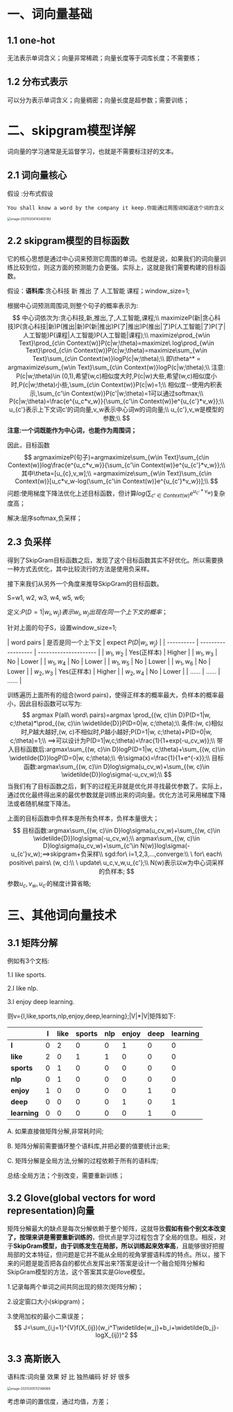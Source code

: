 # 一、词向量基础

## 1.1 one-hot

无法表示单词含义；向量非常稀疏；向量长度等于词库长度；不需要练；

## 1.2 分布式表示

可以分为表示单词含义；向量稠密；向量长度是超参数；需要训练；

# 二、skipgram模型详解

词向量的学习通常是无监督学习，也就是不需要标注好的文本。

## 2.1 词向量核心

假设 :分布式假设

```shell
You shall know a word by the company it keep.你能通过周围词知道这个词的含义
```

<img src="/Users/zenmen/Projects/courses_ml_notebook/images/image-20210304143400182.png" alt="image-20210304143400182" style="zoom:50%;" />

## 2.2 skipgram模型的目标函数

它的核心思想是通过中心词来预测它周围的单词。也就是说，如果我们的词向量训练比较到位，则这方面的预测能力会更强。实际上，这就是我们需要构建的目标函数。

假设：**语料库**:贪心科技 新 推出 了 人工智能 课程；window_size=1;

根据中心词预测周围词,则整个句子的概率表示为:
$$
中心词依次为:贪心科技,新,推出,了,人工智能,课程;\\
maximizeP(新|贪心科技)P(贪心科技|新)P(推出|新)P(新|推出)P(了|推出)P(推出|了)P(人工智能|了)P(了|人工智能)P(课程|人工智能)P(人工智能|课程);\\
maximize\prod_{w\in Text}\prod_{c\in Context(w)}P(c|w;\theta)=maximize\ log\prod_{w\in Text}\prod_{c\in Context(w)}P(c|w;\theta)=maximize\sum_{w\in Text}\sum_{c\in Context(w)}logP(c|w;\theta);\\
即\theta^* = argmaximize\sum_{w\in Text}\sum_{c\in Context(w)}logP(c|w;\theta);\\
注意: P(c|w;\theta)\in (0,1),希望(w,c)相似度大时,P(c|w)大些,希望(w,c)相似度小时,P(c|w;\theta)小些,\sum_{c\in Context(w)}P(c|w)=1;\\
相似度--使用内积表示,\sum_{c'\in Context(w)}P(c'|w;\theta)=1可以通过softmax;\\
P(c|w;\theta)=\frac{e^{u_c*v_w}}{\sum_{c'\in Context(w)}e^{u_{c'}*v_w}};\\
u_{c'}表示上下文词c'的词向量,v_w表示中心词w的词向量;\\
u_{c'},v_w是模型的参数;\\
$$
**注意:一个词既能作为中心词，也能作为周围词；**

因此，目标函数
$$
argmaximizeP(句子)=argmaximize\sum_{w\in Text}\sum_{c\in Context(w)}log\frac{e^{u_c*v_w}}{\sum_{c'\in Context(w)}e^{u_{c'}*v_w}};\\
其中\theta=[u_{c},v_w];\\
=argmaximize\sum_{w\in Text}\sum_{c\in Context(w)}[u_c*v_w-log(\sum_{c'\in Context(w)}e^{u_{c'}*v_w})];\\
$$
问题:使用梯度下降法优化上述目标函数，但计算$log(\sum_{c'\in Context(w)}e^{u_{c'}*v_w})$复杂度高；

解决:层序softmax,负采样；

## 2.3 负采样

得到了SkipGram目标函数之后，发现了这个目标函数其实不好优化。所以需要换一种方式去优化，其中比较流行的方法是使用负采样。

接下来我们从另外一个角度来推导SkipGram的目标函数。

S=w1, w2, w3, w4, w5, w6;

定义:$P(D=1|w_i, w_j)表示w_i, w_j出现在同一个上下文的概率$；

针对上面的句子S，设置window_size=1;

| word pairs | 是否是同一个上下文 | expect $P(D|w_i,w_j)$ |
| ---------- | ------------------ | --------------------- |
| $w_1,w_2$  | Yes(正样本)        | Higher                |
| $w_1,w_3$  | No                 | Lower                 |
| $w_1,w_4$  | No                 | Lower                 |
| $w_1,w_5$  | No                 | Lower                 |
| $w_1,w_6$  | No                 | Lower                 |
| $w_2,w_3$  | Yes(正样本)        | Higher                |
| $w_2,w_4$  | No                 | Lower                 |
| ......     | ......             | ......                |

训练遍历上面所有的组合(word pairs)，使得正样本的概率最大，负样本的概率最小，因此目标函数可以写为:
$$
argmax P(all\ word\ pairs)=argmax \prod_{(w, c)\in D}P(D=1|w, c;\theta)*\prod_{(w, c)\in \widetilde{D}}P(D=0|w, c;\theta);\\
条件:(w, c)相似时,P越大越好,(w, c)不相似时,P越小越好;P(D=1|w, c;\theta)+P(D=0|w, c;\theta)=1;\\
==>可以设计为P(D=1|w,c;\theta)=\frac{1}{1+exp(-u_cv_w)};\\
带入目标函数后:argmax\sum_{(w, c)\in D}logP(D=1|w, c;\theta)+\sum_{(w, c)\in \widetilde{D}}logP(D=0|w, c;\theta);\\
令\sigma(x)=\frac{1}{1+e^{-x}};\\
目标函数:argmax\sum_{(w, c)\in D}log\sigma(u_cv_w)+\sum_{(w, c)\in \widetilde{D}}log\sigma(-u_cv_w);\\
$$
当我们有了目标函数之后，剩下的过程无非就是优化并寻找最优参数了。实际上，通过优化最终得出来的最优参数就是训练出来的词向量。优化方法可采用梯度下降法或者随机梯度下降法。

上面的目标函数中负样本是所有负样本，负样本量很大；
$$
目标函数:argmax\sum_{(w, c)\in D}log\sigma(u_cv_w)+\sum_{(w, c)\in \widetilde{D}}log\sigma(-u_cv_w);\\
argmax\sum_{(w, c)\in D}log\sigma(u_cv_w)+\sum_{c'\in N(w)}log\sigma(-u_{c'}v_w);==>skipgram+负采样\\
sgd:for\ i=1,2,3,...,converge:\\
\ for\ each\ positive\ pairs\ (w, c):\\
\ update\ u_c,v_w,u_{c'};\\
N(w)表示以w为中心词采样的负样本;
$$
参数$u_c,v_w,u_{c'}$的梯度计算省略;

# 三、其他词向量技术

## 3.1  矩阵分解

例如有3个文档:

1.I like sports.

2.I like nlp.

3.I enjoy deep learning.

则v={I,like,sports,nlp,enjoy,deep,learning};|V|*|V|矩阵如下:

|              | I    | like | sports | nlp  | enjoy | deep | learning |
| ------------ | ---- | ---- | ------ | ---- | ----- | ---- | -------- |
| **I**        | 0    | 2    | 0      | 0    | 1     | 0    | 0        |
| **like**     | 2    | 0    | 1      | 1    | 0     | 0    | 0        |
| **sports**   | 0    | 1    | 0      | 0    | 0     | 0    | 0        |
| **nlp**      | 0    | 1    | 0      | 0    | 0     | 0    | 0        |
| **enjoy**    | 1    | 0    | 0      | 0    | 0     | 1    | 0        |
| **deep**     | 0    | 0    | 0      | 0    | 1     | 0    | 1        |
| **learning** | 0    | 0    | 0      | 0    | 0     | 1    | 0        |

A. 如果直接做矩阵分解,非常耗时间;

B. 矩阵分解前需要循环整个语料库,并把必要的值要统计出来;

C. 矩阵分解是全局方法,分解的过程依赖于所有的语料库;

总结:全局方法；个别改变，需要重新训练；

## 3.2 Glove(global vectors for word representation)向量

矩阵分解最大的缺点是每次分解依赖于整个矩阵，这就导致**假如有些个别文本改变了，按理来讲是需要重新训练的**，但优点是学习过程包含了全局的信息。相反，对于**SkipGram模型，由于训练发生在局部，所以训练起来效率高**，且能够很好把握局部的文本特征，但问题是它并不能从全局的视角掌握语料库的特点。所以，接下来的问题是能否把各自的都优点发挥出来?答案是设计一个融合矩阵分解和SkipGram模型的方法，这个答案其实是Glove模型。

1.记录每两个单词之间共同出现的频次(矩阵分解)；

2.设定窗口大小(skipgram)；

3.使用加权的最小二乘误差；
$$
J=\sum_{i,j=1}^{V}f(X_{ij})(w_i^T\widetilde{w_j}+b_i+\widetilde{b_j}-logX_{ij})^2
$$


## 3.3 高斯嵌入

语料库:词向量 效果 好 比 独热编码 好 好 很多

<img src="/Users/zenmen/Projects/courses_ml_notebook/images/image-20210305112148069.png" alt="image-20210305112148069" style="zoom:50%;" />

考虑单词的置信度，通过均值，方差；











